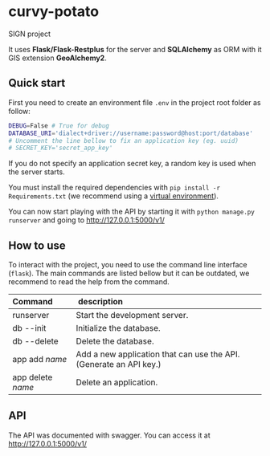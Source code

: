 # curvy-potato

SIGN project

It uses **Flask/Flask-Restplus** for the server and **SQLAlchemy** as ORM with it GIS extension **GeoAlchemy2**.

## Quick start

First you need to create an environment file `.env` in the project root folder as follow:

```bash
DEBUG=False # True for debug
DATABASE_URI='dialect+driver://username:password@host:port/database'
# Uncomment the line bellow to fix an application key (eg. uuid)
# SECRET_KEY='secret_app_key'
```

If you do not specify an application secret key, a random key is used when the server starts.

You must install the required dependencies with `pip install -r Requirements.txt` (we recommend using a [virtual environment](https://virtualenv.pypa.io/en/stable/)).

You can now start playing with the API by starting it with `python manage.py runserver` and going to <http://127.0.0.1:5000/v1/>

## How to use

To interact with the project, you need to use the command line interface (`flask`). The main commands are listed bellow but it can be outdated, we recommend to read the help from the command.

| Command           |  description                                                       |
| :---------------- | :----------------------------------------------------------------- |
| runserver         | Start the development server.                                      |
| db --init         | Initialize the database.                                           |
| db --delete       | Delete the database.                                               |
| app add _name_    | Add a new application that can use the API. (Generate an API key.) |
| app delete _name_ | Delete an application.                                             |

## API

The API was documented with swagger. You can access it at <http://127.0.0.1:5000/v1/>
